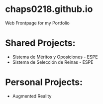 # chaps0218.github.io
Web Frontpage for my Portfolio

# Shared Projects:
- Sistema de Méritos y Oposiciones - ESPE
- Sistema de Selección de Reinas - ESPE

# Personal Projects:
- Augmented Reality

